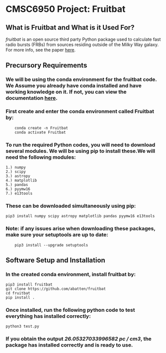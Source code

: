 # CMSC6950 Project: Fruitbat

## What is Fruitbat and What is it Used For?

*fruitbat* is an open source third party Python package used to calculate fast radio bursts (FRBs) from sources residing outside of the Milky Way galaxy. For more info, see the paper [here](https://arxiv.org/pdf/1905.04294.pdf).

## Precursory Requirements

### We will be using the conda environment for the fruitbat code. We Assume you already have conda installed and have working knowledge on it. If not, you can view the documentation [here](https://docs.conda.io/en/latest/).

### First create and enter the conda environment called Fruitbat by:
        conda create -n Fruitbat
        conda activate Fruitbat

### To run the required Python codes, you will need to download several modules. We will be using pip to install these.We will need the following modules:
	1.) numpy
	2.) scipy
	3.) astropy
	4.) matplotlib
	5.) pandas
	6.) pyymw16
	7.) e13tools
### These can be downloaded simultaneously using pip:
	pip3 install numpy scipy astropy matplotlib pandas pyymw16 e13tools
### Note: if any issues arise when downloading these packages, make sure your setuptools are up to date:
        pip3 install --upgrade setuptools

## Software Setup and Installation

### In the created conda environment, install fruitbat by:
	pip3 install fruitbat
	git clone https://github.com/abatten/fruitbat
	cd fruitbat
	pip install .

### Once installed, run the following python code to test everything has installed correctly:
	python3 test.py
### If you obtain the output *26.05327033996582 pc / cm3*, the package has installed correctly and is ready to use.

